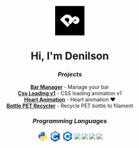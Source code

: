 <div align="center">
  <img align="center" width="80px" src="./assets/mio-logo.png">
  <h1>Hi, I'm Denilson</h1>
  <h3><i>Projects</i></h3>
  <strong><a href="https://github.com/denilson-polonio/bar-manager">Bar Manager</a></strong> - Manage your bar
  <br>
  <strong><a href="https://github.com/denilson-polonio/css-loading-v1">Css Loading v1</a></strong> - CSS loading animation v1
  <br>
  <strong><a href="https://github.com/denilson-polonio/heart-animation">Heart Animation</a></strong> - Heart animation ❤️
  <br>
  <strong><a href="https://github.com/denilson-polonio/bottle-pet-recycler"> Bottle PET Recycler</a></strong> - Recycle PET bottle to filament
  <h3><i>Programming Languages</i></h3>
  <img align="center" width="30px" src="./assets/languages/python.svg">
  <img align="center" width="30px" src="./assets/languages/c.svg">
  <img align="center" width="30px" src="./assets/languages/c-plus-plus.png">
  <img align="center" width="30px" src="./assets/languages/nodejs.svg">
  <img align="center" width="30px" src="./assets/languages/javascript.svg">
  <img align="center" width="30px" src="./assets/languages/html.svg">
  <img align="center" width="30px" src="./assets/languages/css.svg">
  <br>
</div>
